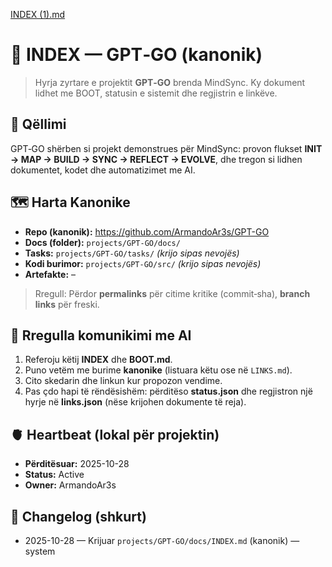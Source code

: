 [INDEX (1).md](https://github.com/user-attachments/files/23197020/INDEX.1.md)
# 🧭 INDEX — GPT‑GO (kanonik)

> Hyrja zyrtare e projektit **GPT‑GO** brenda MindSync. Ky dokument lidhet me BOOT, statusin e sistemit dhe regjistrin e linkëve.

## 🎯 Qëllimi
GPT‑GO shërben si projekt demonstrues për MindSync: provon flukset **INIT → MAP → BUILD → SYNC → REFLECT → EVOLVE**, dhe tregon si lidhen dokumentet, kodet dhe automatizimet me AI.

## 🗺️ Harta Kanonike
- **Repo (kanonik):** https://github.com/ArmandoAr3s/GPT-GO
- **Docs (folder):** `projects/GPT-GO/docs/`
- **Tasks:** `projects/GPT-GO/tasks/` *(krijo sipas nevojës)*
- **Kodi burimor:** `projects/GPT-GO/src/` *(krijo sipas nevojës)*
- **Artefakte:** –

> Rregull: Përdor **permalinks** për citime kritike (commit‑sha), **branch links** për freski.

## 🤝 Rregulla komunikimi me AI
1) Referoju këtij **INDEX** dhe **BOOT.md**.  
2) Puno vetëm me burime **kanonike** (listuara këtu ose në `LINKS.md`).  
3) Cito skedarin dhe linkun kur propozon vendime.  
4) Pas çdo hapi të rëndësishëm: përditëso **status.json** dhe regjistron një hyrje në **links.json** (nëse krijohen dokumente të reja).

## 🫀 Heartbeat (lokal për projektin)
- **Përditësuar:** 2025-10-28
- **Status:** Active
- **Owner:** ArmandoAr3s

## 📜 Changelog (shkurt)
- 2025-10-28 — Krijuar `projects/GPT-GO/docs/INDEX.md` (kanonik) — system
